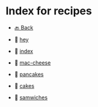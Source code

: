 # Index for recipes

- [🔙 Back](..)

- 📄 [hey](hey)
- 📄 [index](index)
- 📄 [mac-cheese](mac-cheese)
- 📄 [pancakes](pancakes)

- 📁 [cakes](cakes)
- 📁 [samwiches](samwiches)
